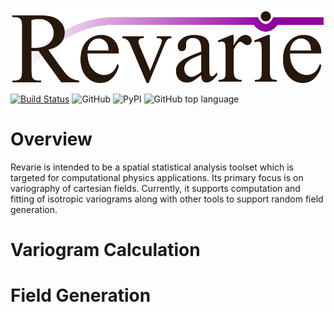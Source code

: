 <p align="center">
<img src="https://raw.githubusercontent.com/deanrp2/revarie/master/docs/logo/logo.png" height="120px">
</p>

[![Build Status](https://travis-ci.org/deanrp2/revarie.svg?branch=master)](https://travis-ci.org/deanrp2/revarie)
![GitHub](https://img.shields.io/github/license/deanrp2/revarie)
![PyPI](https://img.shields.io/pypi/v/revarie)
![GitHub top language](https://img.shields.io/github/languages/top/deanrp2/revarie)


# Overview
Revarie is intended to be a spatial statistical analysis toolset which is targeted for computational physics applications.
Its primary focus is on variography of cartesian fields. Currently, it supports computation and fitting of isotropic variograms along with other tools to support random field generation.

# Variogram Calculation

# Field Generation
